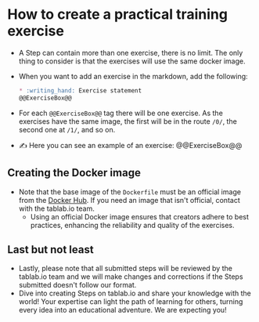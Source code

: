 # How to create a practical training exercise

* A Step can contain more than one exercise, there is no limit. The only thing to consider is that the exercises will use the same docker image.
* When you want to add an exercise in the markdown, add the following:

  ```markdown
  * :writing_hand: Exercise statement
  @@ExerciseBox@@
  ```

* For each `@@ExerciseBox@@` tag there will be one exercise. As the exercises have the same image, the first will be in the route `/0/`, the second one at `/1/`, and so on.
* :writing_hand: Here you can see an example of an exercise:
  @@ExerciseBox@@

## Creating the Docker image

* Note that the base image of the `Dockerfile` must be an official image from the [Docker Hub][1]. If you need an image that isn't official, contact with the tablab.io team.
  * Using an official Docker image ensures that creators adhere to best practices, enhancing the reliability and quality of the exercises.

## Last but not least

* Lastly, please note that all submitted steps will be reviewed by the tablab.io team and we will make changes and corrections if the Steps submitted doesn't follow our format.
* Dive into creating Steps on tablab.io and share your knowledge with the world! Your expertise can light the path of learning for others, turning every idea into an educational adventure. We are expecting you!

[1]: https://hub.docker.com/search?q=&image_filter=official
